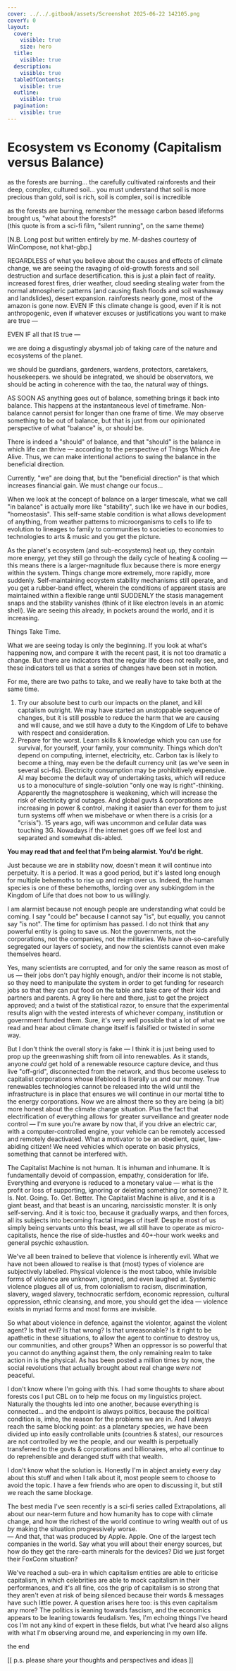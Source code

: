 ```yaml
---
cover: ../../.gitbook/assets/Screenshot 2025-06-22 142105.png
coverY: 0
layout:
  cover:
    visible: true
    size: hero
  title:
    visible: true
  description:
    visible: true
  tableOfContents:
    visible: true
  outline:
    visible: true
  pagination:
    visible: true
---
```


# Ecosystem vs Economy (Capitalism versus Balance)

as the forests are burning... the carefully cultivated rainforests and their deep, complex, cultured soil... you must understand that soil is more precious than gold, soil is rich, soil is complex, soil is incredible

as the forests are burning, remember the message carbon based lifeforms brought us, "what about the forests?"\
(this quote is from a sci-fi film, "silent running", on the same theme)

\[N.B. Long post but written entirely by me. M-dashes courtesy of WinCompose, not khat-gbp.]

REGARDLESS of what you believe about the causes and effects of climate change, we are seeing the ravaging of old-growth forests and soil destruction and surface desertification. this is just a plain fact of reality. increased forest fires, drier weather, cloud seeding stealing water from the normal atmospheric patterns (and causing flash floods and soil washaway and landslides), desert expansion. rainforests nearly gone, most of the amazon is gone now. EVEN IF this climate change is good, even if it is not anthropogenic, even if whatever excuses or justifications you want to make are true —

EVEN IF all that IS true —

we are doing a disgustingly abysmal job of taking care of the nature and ecosystems of the planet.

we should be guardians, gardeners, wardens, protectors, caretakers, housekeepers. we should be integrated, we should be observators, we should be acting in coherence with the tao, the natural way of things.

AS SOON AS anything goes out of balance, something brings it back into balance. This happens at the instantaneous level of timeframe. Non-balance cannot persist for longer than one frame of time. We may observe something to be out of balance, but that is just from our opinionated perspective of what "balance" is, or should be.

There is indeed a "should" of balance, and that "should" is the balance in which life can thrive — according to the perspective of Things Which Are Alive. Thus, we can make intentional actions to swing the balance in the beneficial direction.

Currently, "we" are doing that, but the "beneficial direction" is that which increases financial gain. We must change our focus...

When we look at the concept of balance on a larger timescale, what we call "in balance" is actually more like "stability", such like we have in our bodies, "homeostasis". This self-same stable condition is what allows development of anything, from weather patterns to microorganisms to cells to life to evolution to lineages to family to communities to societies to economies to technologies to arts & music and you get the picture.

As the planet's ecosystem (and sub-ecosystems) heat up, they contain more energy, yet they still go through the daily cycle of heating & cooling — this means there is a larger-magnitude flux because there is more energy within the system. Things change more extremely, more rapidly, more suddenly. Self-maintaining ecoystem stability mechanisms still operate, and you get a rubber-band effect, wherein the conditions of apparent stasis are maintained within a flexible range until SUDDENLY the stasis management snaps and the stability vanishes (think of it like electron levels in an atomic shell). We are seeing this already, in pockets around the world, and it is increasing.

Things Take Time.

What we are seeing today is only the beginning. If you look at what's happening now, and compare it with the recent past, it is not too dramatic a change. But there are indicators that the regular life does not really see, and these indicators tell us that a series of changes have been set in motion.

For me, there are two paths to take, and we really have to take both at the same time.

1. Try our absolute best to curb our impacts on the planet, and kill captalism outright. We may have started an unstoppable sequence of changes, but it is still possble to reduce the harm that we are causing and will cause, and we still have a duty to the Kingdom of Life to behave with respect and consideration.
2. Prepare for the worst. Learn skills & knowledge which you can use for survival, for yourself, your family, your community. Things which don't depend on computing, internet, electricity, etc. Carbon tax is likely to become a thing, may even be the default currency unit (as we've seen in several sci-fis). Electricity consumption may be prohibitively expensive. AI may become the default way of undertaking tasks, which will reduce us to a monoculture of single-solution "only one way is right"-thinking. Apparently the magnetosphere is weakening, which will increase the risk of electricity grid outages. And global guvts & corporations are increasing in power & control, making it easier than ever for them to just turn systems off when we misbehave or when there is a crisis (or a "crisis"). 15 years ago, wifi was uncommon and cellular data was touching 3G. Nowadays if the internet goes off we feel lost and separated and somewhat dis-abled.

**You may read that and feel that I'm being alarmist. You'd be right.**

Just because we are in stability now, doesn't mean it will continue into perpetuity. It is a period. It was a good period, but it's lasted long enough for multiple behemoths to rise up and reign over us. Indeed, the human species is one of these behemoths, lording over any subkingdom in the Kingdom of Life that does not bow to us willingly.

I am alarmist because not enough people are understanding what could be coming. I say "could be" because I cannot say "is", but equally, you cannot say "is not". The time for optimism has passed. I do not think that any powerful entity is going to save us. Not the governments, not the corporations, not the companies, not the militaries. We have oh-so-carefully segregated our layers of society, and now the scientists cannot even make themselves heard.

Yes, many scientists are corrupted, and for only the same reason as most of us — their jobs don't pay highly enough, and/or their income is not stable, so they need to manipulate the system in order to get funding for research jobs so that they can put food on the table and take care of their kids and partners and parents. A grey lie here and there, just to get the project approved; and a twist of the statistical razor, to ensure that the experimental results align with the vested interests of whichever company, institution or government funded them. Sure, it's very well possible that a lot of what we read and hear about climate change itself is falsified or twisted in some way.

But I don't think the overall story is fake — I think it is just being used to prop up the greenwashing shift from oil into renewables. As it stands, anyone _could_ get hold of a renewable resource capture device, and thus live "off-grid", disconnected from the network, and thus become useless to capitalist corporations whose lifeblood is literally us and our money. True renewables technologies cannot be released into the wild until the infrastructure is in place that ensures we will continue in our mortal tithe to the energy corporations. Now we are almost there so they are being (a bit) more honest about the climate change situation. Plus the fact that electrification of everything allows for greater surveillance and greater node control — I'm sure you're aware by now that, if you drive an electric car, with a computer-controlled engine, your vehicle can be remotely accessed and remotely deactivated. What a motivator to be an obedient, quiet, law-abiding citizen! We need vehicles which operate on basic physics, something that cannot be interfered with.

The Capitalist Machine is not human. It is inhuman and inhumane. It is fundamentally devoid of compassion, empathy, consideration for life. Everything and everyone is reduced to a monetary value — what is the profit or loss of supporting, ignoring or deleting something (or someone)? It. Is. Not. Going. To. Get. Better. The Capitalist Machine is alive, and it is a giant beast, and that beast is an uncaring, narcissistic monster. It is only self-serving. And it is toxic too, because it gradually warps, and then forces, all its subjects into becoming fractal images of itself. Despite most of us simply being servants unto this beast, we all still have to operate as micro-capitalists, hence the rise of side-hustles and 40+-hour work weeks and general psychic exhaustion.

We've all been trained to believe that violence is inherently evil. What we have not been allowed to realise is that (most) types of violence are subjectively labelled. Physical violence is the most taboo, while invisible forms of violence are unknown, ignored, and even laughed at. Systemic violence plagues all of us, from colonialism to racism, discrimination, slavery, waged slavery, technocratic serfdom, economic repression, cultural oppression, ethnic cleansing, and more, you should get the idea — violence exists in myriad forms and most forms are invisible.

So what about violence in defence, against the violentor, against the violent agent? Is that evil? Is that wrong? Is that unreasonable? Is it right to be apathetic in these situations, to allow the agent to continue to destroy us, our communities, and other groups? When an oppressor is so powerful that you cannot do anything against them, the only remaining realm to take action in is the physical. As has been posted a million times by now, the social revolutions that actually brought about real change _were not_ peaceful.

I don't know where I'm going with this. I had some thoughts to share about forests cos I put CBL on to help me focus on my linguistics project. Naturally the thoughts led into one another, because everything is connected... and the endpoint is always politics, because the political condition is, imho, the reason for the problems we are in. And I always reach the same blocking point: as a planetary species, we have been divided up into easily controllable units (countries & states), our resources are not controlled by we the people, and our wealth is perpetually transferred to the govts & corporations and billionaires, who all continue to do reprehensible and deranged stuff with that wealth.

I don't know what the solution is. Honestly I'm in abject anxiety every day about this stuff and when I talk about it, most people seem to choose to avoid the topic. I have a few friends who are open to discussing it, but still we reach the same blockage.

The best media I've seen recently is a sci-fi series called Extrapolations, all about our near-term future and how humanity has to cope with climate change, and how the richest of the world continue to wring wealth out of us _by_ making the situation progressively worse.\
— And that, that was produced by Apple. Apple. One of the largest tech companies in the world. Say what you will about their energy sources, but how do they get the rare-earth minerals for the devices? Did we just forget their FoxConn situation?

We've reached a sub-era in which capitalism entities are able to criticise capitalism, in which celebrities are able to mock capitalism in their performances, and it's all fine, cos the grip of capitalism is so strong that they aren't even at risk of being silenced because their words & messages have such little power. A question arises here too: is this even capitalism any more? The politics is leaning towards fascism, and the economics appears to be leaning towards feudalism. Yes, I'm echoing things I've heard cos I'm not any kind of expert in these fields, but what I've heard also aligns with what I'm observing around me, and experiencing in my own life.

the end

\[\[ p.s. please share your thoughts and perspectives and ideas ]]
